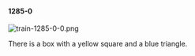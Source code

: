 #### 1285-0
![train-1285-0-0.png](https://github.com/lil-lab/nlvr/raw/master/nlvr/train/images/59/train-1285-0-0.png "train-1285-0-0.png")

There is a box with a yellow square and a blue triangle.